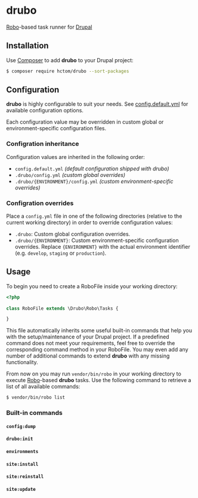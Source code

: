 # drubo

[Robo][robo]-based task runner for [Drupal][drupal]

## Installation

Use [Composer][composer] to add **drubo** to your Drupal project: 

``` sh
$ composer require hctom/drubo --sort-packages
```

## Configuration

**drubo** is highly configurable to suit your needs. See [config.default.yml][config]
for available configuration options.

Each configuration value may be overridden in custom global or environment-specific 
configuration files.

### Configration inheritance

Configuration values are inherited in the following order:

* ```config.default.yml``` *(default configuration shipped with drubo)*
* ```.drubo/config.yml``` *(custom global overrides)*
* ```.drubo/{ENVIRONMENT}/config.yml``` *(custom environment-specific overrides)*

### Configration overrides

Place a ```config.yml``` file in one of the following directories (relative to 
the current working directory) in order to override configuration values:

* ```.drubo```: Custom global configuration overrides.
* ```.drubo/{ENVIRONMENT}```: Custom environment-specific configuration overrides. 
Replace ```{ENVIRONMENT}``` with the actual environment identifier (e.g. 
```develop```, ```staging``` or ```production```).

## Usage

To begin you need to create a RoboFile inside your working directory:

``` php
<?php
 
class RoboFile extends \Drubo\Robo\Tasks {

}

```

This file automatically inherits some useful built-in commands that help you 
with the setup/maintenance of your Drupal project. If a predefined command does 
not meet your requirements, feel free to override the corresponding command 
method in your RoboFile. You may even add any number of additional commands to 
extend **drubo** with any missing functionality.

From now on you may run ```vendor/bin/robo``` in your working directory to 
execute [Robo][robo]-based **drubo** tasks. Use the following command to 
retrieve a list of all available commands:

``` sh
$ vendor/bin/robo list
```

### Built-in commands

#### ```config:dump```

#### ```drubo:init```

#### ```environments```

#### ```site:install```

#### ```site:reinstall```

#### ```site:update```

[composer]: https://getcomposer.org/
[config]: config.default.yml
[drupal]: https://drupal.org/
[robo]: http://robo.li/
